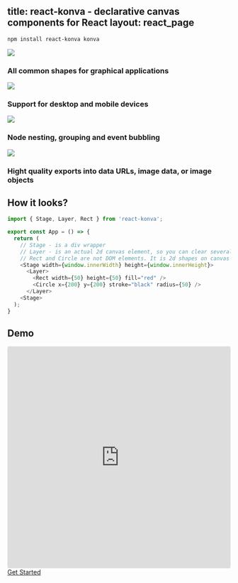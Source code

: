 title: react-konva - declarative canvas components for React
layout: react_page
---

```bash
npm install react-konva konva
```



<div class="features">
  <div class="feature"><img src="/assets/features/undraw_abstract_x68e.svg" />
    <h3 class="desc">All common shapes for graphical applications</h3>
  </div>
  <div class="feature"><img src="/assets/features/undraw_file_sync_ot38.svg" />
    <h3 class="desc">Support for desktop and mobile devices</h3>
  </div>
  <div class="feature"><img src="/assets/features/undraw_fitting_pieces_cli3.svg" />
    <h3 class="desc">Node nesting, grouping and event bubbling</h3>
  </div>
  <div class="feature"><img src="/assets/features/undraw_image_viewer_wxce.svg" />
    <h3 class="desc">Hight quality exports into data URLs, image data, or image objects</h3>
  </div>
</div>

## How it looks?

```js
import { Stage, Layer, Rect } from 'react-konva';

export const App = () => {
  return (
    // Stage - is a div wrapper
    // Layer - is an actual 2d canvas element, so you can clear several layers inside the stage
    // Rect and Circle are not DOM elements. It is 2d shapes on canvas
    <Stage width={window.innerWidth} height={window.innerHeight}>
      <Layer>
        <Rect width={50} height={50} fill="red" />
        <Circle x={200} y={200} stroke="black" radius={50} />
      </Layer>
    <Stage>
  );
}
```

## Demo

<iframe src="https://codesandbox.io/embed/github/konvajs/site/tree/master/react-demos/basic_demo?hidenavigation=1&view=split&fontsize=10" style="width:100%; height:500px; border:0; border-radius: 4px; overflow:hidden;" sandbox="allow-modals allow-forms allow-popups allow-scripts allow-same-origin"></iframe>

<div id="intro-btn-wrap" style="margin-bottom: 50px"><a id="intro-btn" href="/docs/react/index.html">Get Started</a></div>